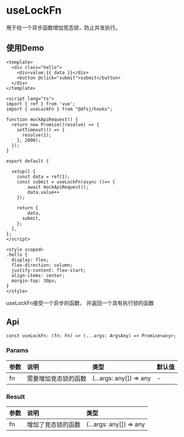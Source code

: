 # useLockFn

用于给一个异步函数增加竞态锁，防止并发执行。

## 使用Demo

```vue
<template>
  <div class="hello">
    <div>value:{{ data }}</div>
    <button @click="submit">submit</button>
  </div>
</template>

<script lang="ts">
import { ref } from 'vue';
import { useLockFn } from "@dfsj/hooks";

function mockApiRequest() {
  return new Promise((resolve) => {
    setTimeout(() => {
      resolve(1);
    }, 2000);
  });
}

export default {
  
  setup() {
    const data = ref(1);
    const submit = useLockFn(async ()=> {
        await mockApiRequest();
        data.value++
    });

    return {
        data,
      submit,
    };
  },
};
</script>

<style scoped>
.hello {
  display: flex;
  flex-direction: column;
  justify-content: flex-start;
  align-items: center;
  margin-top: 30px;
}
</style>
```

useLockFn接受一个异步的函数， 并返回一个具有执行锁的函数

## Api

```
const useLockFn: (fn: Fn) => (...args: ArgsAny) => Promise<any>;
```

### Params

| 参数  | 说明          | 类型                      | 默认值 |
|:----|:------------|:------------------------|:----|
| fn	 | 需要增加竞态锁的函数	 | (...args: any[]) => any | -   |

### Result

| 参数  | 说明        | 类型                      |
|:----|:----------|:------------------------|
| fn	 | 增加了竞态锁的函数 | (...args: any[]) => any |
